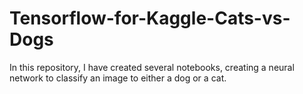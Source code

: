 # Tensorflow-for-Kaggle-Cats-vs-Dogs

In this repository, I have created several notebooks, creating a neural network to classify an image to either a dog or a cat.
